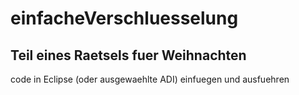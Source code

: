 # einfacheVerschluesselung

## Teil eines Raetsels fuer Weihnachten 

code in Eclipse (oder ausgewaehlte ADI) einfuegen und ausfuehren


